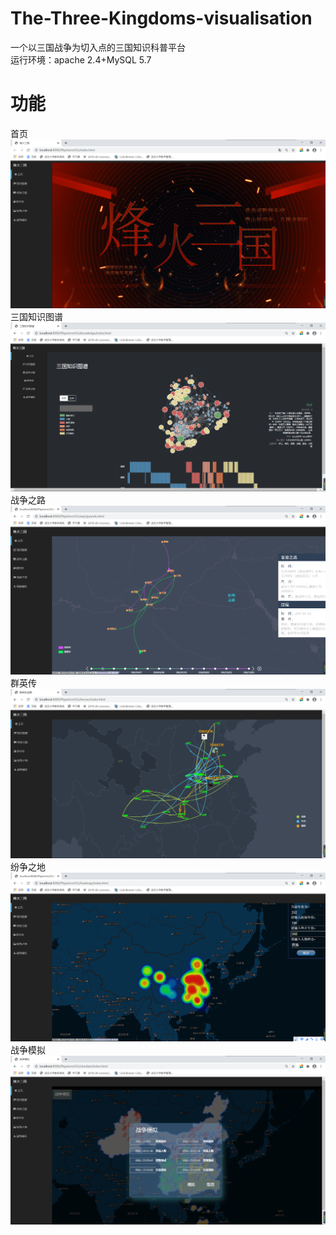 # The-Three-Kingdoms-visualisation
一个以三国战争为切入点的三国知识科普平台  
运行环境：apache 2.4+MySQL 5.7  
# 功能  
首页  
![Image text](https://github.com/Wolves000/The-Three-Kingdoms-visualisation/blob/master/images/ODYLBDCZW}QMO5D%1%7QQA5.png)  
三国知识图谱  
![Image text](https://github.com/Wolves000/The-Three-Kingdoms-visualisation/blob/master/images/[63}$8KM6]6@9]JEIWRX~2I.png)  
战争之路  
![Image text](https://github.com/Wolves000/The-Three-Kingdoms-visualisation/blob/master/images/HIXL8[ODC~8396H6DH~C1]H.png)  
群英传  
![Image text](https://github.com/Wolves000/The-Three-Kingdoms-visualisation/blob/master/images/2~KR%25B1A%25YK0I24M%60R695Q8.png)  
纷争之地  
![Image text](https://github.com/Wolves000/The-Three-Kingdoms-visualisation/blob/master/images/KZ3`TK~J8TP9BX8A6]LGRW2.png)  
战争模拟  
![Image text](https://github.com/Wolves000/The-Three-Kingdoms-visualisation/blob/master/images/M_DYBZ5RFESZ}$MF24}HZ%5.png)  

